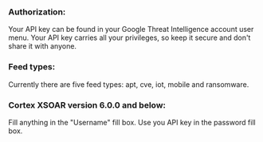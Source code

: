 ### Authorization:
Your API key can be found in your Google Threat Intelligence account user menu.
Your API key carries all your privileges, so keep it secure and don't share it with anyone.

### Feed types:
Currently there are five feed types: apt, cve, iot, mobile and ransomware.

### Cortex XSOAR version 6.0.0 and below:
Fill anything in the "Username" fill box. Use you API key in the password fill box.